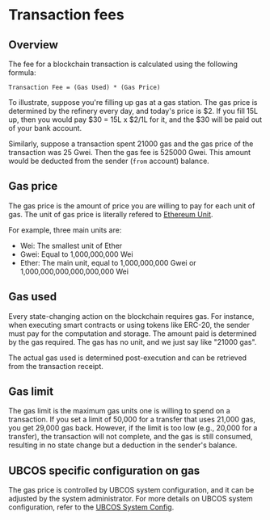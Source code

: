 # Transaction fees

## Overview

The fee for a blockchain transaction is calculated using the following formula:

```text
Transaction Fee = (Gas Used) * (Gas Price)
```

To illustrate, suppose you're filling up gas at a gas station. The gas price is determined by the refinery every day, and today's price is \$2. If you fill 15L up, then you would pay \$30 = 15L x \$2/1L for it, and the \$30 will be paid out of your bank account.

Similarly, suppose a transaction spent 21000 gas and the gas price of the transaction was 25 Gwei. Then the gas fee is 525000 Gwei. This amount would be deducted from the sender (`from` account) balance.

## Gas price

The gas price is the amount of price you are willing to pay for each unit of gas. The unit of gas price is literally refered to [Ethereum Unit](https://www.ethereum-ecosystem.com/unit-converter).

For example, three main units are:

- Wei: The smallest unit of Ether
- Gwei: Equal to 1,000,000,000 Wei
- Ether: The main unit, equal to 1,000,000,000 Gwei or 1,000,000,000,000,000,000 Wei

## Gas used

Every state-changing action on the blockchain requires gas. For instance, when executing smart contracts or using tokens like ERC-20, the sender must pay for the computation and storage. The amount paid is determined by the gas required. The gas has no unit, and we just say like "21000 gas".

The actual gas used is determined post-execution and can be retrieved from the transaction receipt.

## Gas limit

The gas limit is the maximum gas units one is willing to spend on a transaction. If you set a limit of 50,000 for a transfer that uses 21,000 gas, you get 29,000 gas back. However, if the limit is too low (e.g., 20,000 for a transfer), the transaction will not complete, and the gas is still consumed, resulting in no state change but a deduction in the sender's balance.

## UBCOS specific configuration on gas

The gas price is controlled by UBCOS system configuration, and it can be adjusted by the system administrator.  For more details on UBCOS system configuration, refer to the [UBCOS System Config](./evm.md).
